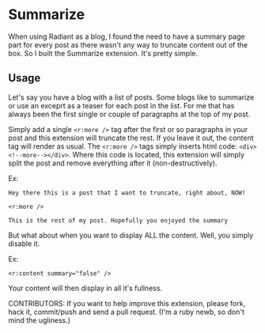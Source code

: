 # Summarize

When using Radiant as a blog, I found the need to have a summary page part for every post as there wasn't any way to truncate content out of the box. So I built the Summarize extension. It's pretty simple.

## Usage

Let's say you have a blog with a list of posts. Some blogs like to summarize or use an exceprt as a teaser for each post in the list. For me that has always been the first single or couple of paragraphs at the top of my post.

Simply add a single `<r:more />` tag after the first or so paragraphs in your post and this extension will truncate the rest. If you leave it out, the content tag will render as usual. The `<r:more />` tags simply inserts html code: `<div><!--more--></div>`. Where this code is located, this extension will simply split the post and remove everything after it (non-destructively).

Ex:

    Hey there this is a post that I want to truncate, right about, NOW!

    <r:more />

    This is the rest of my post. Hopefully you enjoyed the summary

But what about when you want to display ALL the content. Well, you simply disable it.

Ex:

    <r:content summary="false" />

Your content will then display in all it's fullness.

CONTRIBUTORS: If you want to help improve this extension, please fork, hack it, commit/push and send a pull request. (I'm a ruby newb, so don't mind the ugliness.)